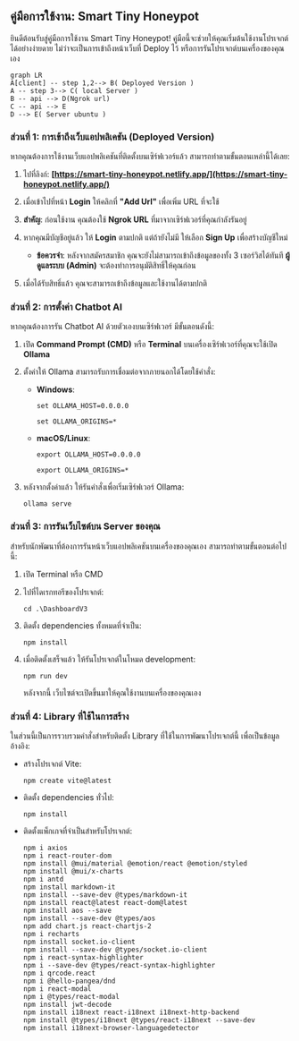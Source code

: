 ## **คู่มือการใช้งาน: Smart Tiny Honeypot**

ยินดีต้อนรับสู่คู่มือการใช้งาน Smart Tiny Honeypot! คู่มือนี้จะช่วยให้คุณเริ่มต้นใช้งานโปรเจกต์ได้อย่างง่ายดาย ไม่ว่าจะเป็นการเข้าถึงหน้าเว็บที่ Deploy ไว้ หรือการรันโปรเจกต์บนเครื่องของคุณเอง

```mermaid
graph LR
A[client] -- step 1,2--> B( Deployed Version )
A -- step 3--> C( local Server )
B -- api --> D(Ngrok url)
C -- api --> E
D --> E( Server ubuntu )
```
  
### **ส่วนที่ 1: การเข้าถึงเว็บแอปพลิเคชัน (Deployed Version)**

หากคุณต้องการใช้งานเว็บแอปพลิเคชันที่ติดตั้งบนเซิร์ฟเวอร์แล้ว สามารถทำตามขั้นตอนเหล่านี้ได้เลย:

1.  ไปที่ลิงก์: **[https://smart-tiny-honeypot.netlify.app/](https://smart-tiny-honeypot.netlify.app/)**
    
2.  เมื่อเข้าไปที่หน้า **Login** ให้คลิกที่ **"Add Url"** เพื่อเพิ่ม URL ที่จะใช้
    
3.  **สำคัญ**: ก่อนใช้งาน คุณต้องใช้ **Ngrok URL** ที่มาจากเซิร์ฟเวอร์ที่คุณกำลังรันอยู่
    
4.  หากคุณมีบัญชีอยู่แล้ว ให้ **Login** ตามปกติ แต่ถ้ายังไม่มี ให้เลือก **Sign Up** เพื่อสร้างบัญชีใหม่
    
    -   **ข้อควรจำ**: หลังจากสมัครสมาชิก คุณจะยังไม่สามารถเข้าถึงข้อมูลของทั้ง 3 เซอร์วิสได้ทันที **ผู้ดูแลระบบ (Admin)** จะต้องทำการอนุมัติสิทธิ์ให้คุณก่อน
        
5.  เมื่อได้รับสิทธิ์แล้ว คุณจะสามารถเข้าถึงข้อมูลและใช้งานได้ตามปกติ

### **ส่วนที่ 2: การตั้งค่า Chatbot AI**

หากคุณต้องการรัน Chatbot AI ด้วยตัวเองบนเซิร์ฟเวอร์ มีขั้นตอนดังนี้:

1.  เปิด **Command Prompt (CMD)** หรือ **Terminal** บนเครื่องเซิร์ฟเวอร์ที่คุณจะใช้เปิด **Ollama**
    
2.  ตั้งค่าให้ Ollama สามารถรับการเชื่อมต่อจากภายนอกได้โดยใช้คำสั่ง:
    
    -   **Windows**:
        
        ```
        set OLLAMA_HOST=0.0.0.0
        
        ```
        ```
        set OLLAMA_ORIGINS=*
        ```
        
    -   **macOS/Linux**:
        
        ```
        export OLLAMA_HOST=0.0.0.0
        
        ```
        ```
        export OLLAMA_ORIGINS=*
        ```
        
3.  หลังจากตั้งค่าแล้ว ให้รันคำสั่งเพื่อเริ่มเซิร์ฟเวอร์ Ollama:
    
    ```
    ollama serve
    ```
  
### **ส่วนที่ 3: การรันเว็บไซต์บน Server ของคุณ**

สำหรับนักพัฒนาที่ต้องการรันหน้าเว็บแอปพลิเคชันบนเครื่องของคุณเอง สามารถทำตามขั้นตอนต่อไปนี้:

1.  เปิด Terminal หรือ CMD
    
2.  ไปที่ไดเรกทอรีของโปรเจกต์:
    
    ```
    cd .\DashboardV3
    
    ```
    
3.  ติดตั้ง dependencies ทั้งหมดที่จำเป็น:
    
    ```
    npm install
    
    ```
    
4.  เมื่อติดตั้งเสร็จแล้ว ให้รันโปรเจกต์ในโหมด development:
    
    ```
    npm run dev
    
    ```
    
    หลังจากนี้ เว็บไซต์จะเปิดขึ้นมาให้คุณใช้งานบนเครื่องของคุณเอง

  ### **ส่วนที่ 4: Library ที่ใช้ในการสร้าง**

ในส่วนนี้เป็นการรวบรวมคำสั่งสำหรับติดตั้ง Library ที่ใช้ในการพัฒนาโปรเจกต์นี้ เพื่อเป็นข้อมูลอ้างอิง:

-   สร้างโปรเจกต์ Vite:
    
    ```
    npm create vite@latest
    
    ```
    
-   ติดตั้ง dependencies ทั่วไป:
    
    ```
    npm install
    
    ```
    
-   ติดตั้งแพ็กเกจที่จำเป็นสำหรับโปรเจกต์:
    
    ```
    npm i axios
    npm i react-router-dom
    npm install @mui/material @emotion/react @emotion/styled
    npm install @mui/x-charts
    npm i antd
    npm install markdown-it
    npm install --save-dev @types/markdown-it
    npm install react@latest react-dom@latest
    npm install aos --save
    npm install --save-dev @types/aos
    npm add chart.js react-chartjs-2
    npm i recharts
    npm install socket.io-client
    npm install --save-dev @types/socket.io-client
    npm i react-syntax-highlighter
    npm i --save-dev @types/react-syntax-highlighter
    npm i qrcode.react
    npm i @hello-pangea/dnd
    npm i react-modal
    npm i @types/react-modal
    npm install jwt-decode
    npm install i18next react-i18next i18next-http-backend
    npm install @types/i18next @types/react-i18next --save-dev
    npm install i18next-browser-languagedetector
    ```
